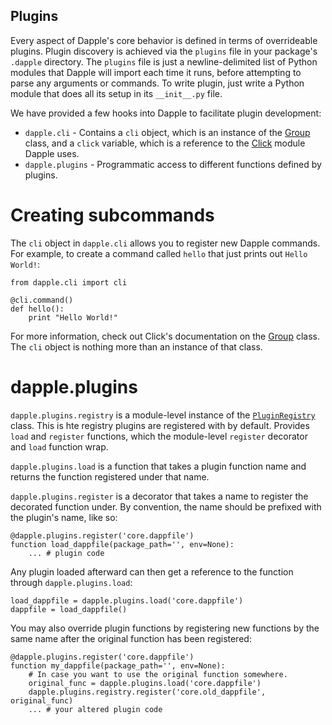 Plugins
-------

Every aspect of Dapple's core behavior is defined in terms of overrideable plugins. Plugin discovery is achieved via the `plugins` file in your package's `.dapple` directory. The `plugins` file is just a newline-delimited list of Python modules that Dapple will import each time it runs, before attempting to parse any arguments or commands. To write plugin, just write a Python module that does all its setup in its `__init__.py` file.

We have provided a few hooks into Dapple to facilitate plugin development:

* `dapple.cli` - Contains a `cli` object, which is an instance of the [Group](http://click.pocoo.org/5/api/#click.Group) class, and a `click` variable, which is a reference to the [Click](http://click.pocoo.org/5/api) module Dapple uses.
* `dapple.plugins` - Programmatic access to different functions defined by plugins.


Creating subcommands
====================

The `cli` object in `dapple.cli` allows you to register new Dapple commands. For example, to create a command called `hello` that just prints out `Hello World!`:

    from dapple.cli import cli

    @cli.command()
    def hello():
        print "Hello World!"

For more information, check out Click's documentation on the [Group](http://click.pocoo.org/5/api/#click.Group) class. The `cli` object is nothing more than an instance of that class.


dapple.plugins
==============

`dapple.plugins.registry` is a module-level instance of the [`PluginRegistry`](https://github.com/MakerDAO/dapple/blob/master/dapple/plugins.py#L7) class. This is hte registry plugins are registered with by default. Provides `load` and `register` functions, which the module-level `register` decorator and `load` function wrap.

`dapple.plugins.load` is a function that takes a plugin function name and returns the function registered under that name.

`dapple.plugins.register` is a decorator that takes a name to register the decorated function under. By convention, the name should be prefixed with the plugin's name, like so:

    @dapple.plugins.register('core.dappfile')
    function load_dappfile(package_path='', env=None):
        ... # plugin code

Any plugin loaded afterward can then get a reference to the function through `dapple.plugins.load`:

    load_dappfile = dapple.plugins.load('core.dappfile')
    dappfile = load_dappfile()

You may also override plugin functions by registering new functions by the same name after the original function has been registered:

    @dapple.plugins.register('core.dappfile')
    function my_dappfile(package_path='', env=None):
        # In case you want to use the original function somewhere.
        original_func = dapple.plugins.load('core.dappfile')
        dapple.plugins.registry.register('core.old_dappfile', original_func)
        ... # your altered plugin code

